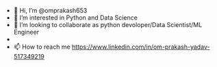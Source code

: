 - 👋 Hi, I’m @omprakash653
- 👀 I’m interested in Python and Data Science 
- 💞️ I’m looking to collaborate as python devoloper/Data Scientist/ML Engineer
-
- 📫 How to reach me https://www.linkedin.com/in/om-prakash-yadav-517349219

<!---
omprakash653/omprakash653 is a ✨ special ✨ repository because its `README.md` (this file) appears on your GitHub profile.
You can click the Preview link to take a look at your changes.
--->
